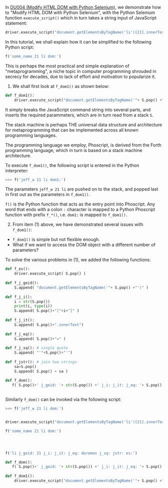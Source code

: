 In [DU004 (Modify HTML DOM with Python Selenium)](https://github.com/udexon/DUNIIX/blob/main/DU004_Modify_HTML.md), we demonstrate how to "Modify HTML DOM with Python Selenium", with the  Python Selenium function `execute_script()` which in turn takes a string input of JavaScript statement:

```py
driver.execute_script("document.getElementsByTagName('li')[21].innerText='mifasolasido'")
```

In this tutorial, we shall explain how it can be simplified to the following Python script:

```py
f('some_name 21 li dom:')
```

This is perhaps the most practical and simple explanation of "metaprogramming", a niche topic in computer programming shrouded in secrecy for decades, due to lack of effort and motivation to popularize it.


1. We shall first look at `f_dom1()` as shown below:

```py
def f_dom1():
    driver.execute_script("document.getElementsByTagName('"+ S.pop() +"')["+ str(S.pop()) +"].innerText='"+ S.pop() +"'")
```

It simply breaks the JavaScript command string into several parts, and inserts the required parammeters, which are in turn read from a stack `S`.

The stack machine is perhaps THE universal data structure and architecture for metaprogramming that can be implemented across all known programming languages.

The programming language we employ, Phoscript, is derived from the Forth programming language, which in turn is based on a stack machine architecture.

To execute `f_dom1()`, the following script is entered in the Python interpreter:

```py
>>> f('jeff_w 21 li dom1:')
```

The parameters `jeff_w 21 li` are pushed on to the stack, and popped last in first out as the parameters in `f_dom1()`.

`f()` is the Python function that acts as the entry point into Phoscript. Any word that ends with a colon `:` character is mapped to a Python Phoscript function with prefix `f_*()`, i.e. `dom1:` is mapped to `f_dom1()`.


2. From item (1) above, we have demonstrated several issues with `f_dom1()`:
- `f_dom1()` is simple but not flexible enough.
- What if we want to access the DOM object with a different number of parameters?

To solve the various problems in (1), we added the following functions:

```py
def f_es():
    driver.execute_script( S.pop() )
    
def f_j_geid():
    S.append( "document.getElementsByTagName('"+ S.pop() +"')" )    
    
def f_j_i():
    i = str(S.pop())
    print(i, type(i))
    S.append( S.pop()+"["+i+"]" )
    
def f_j_it():
    S.append( S.pop()+".innerText")
    
def f_j_eq():
    S.append( S.pop()+"=" )
    
def f_j_sq(): # single quote
    S.append( "'"+S.pop()+"'")
    
def f_jstr(): # join two strings
    sa=S.pop()
    S.append( S.pop() + sa )
    
def f_dom():
   f( S.pop()+' j_geid: '+ str(S.pop()) +' j_i: j_it: j_eq: '+ S.pop() +' j_sq: jstr: es:')
  
```

Similarly `f_dom()` can be invoked via the following script:

```py
>>> f('jeff_w 21 li dom:')
```


```py

driver.execute_script("document.getElementsByTagName('li')[21].innerText='mifasolasido'")

f('some_name 21 li dom:')




f('li j_geid: 21 j_i: j_it: j_eq: doremon j_sq: jstr: es:')

def f_dom():
   f( S.pop()+' j_geid: '+ str(S.pop()) +' j_i: j_it: j_eq: '+ S.pop() +' j_sq: jstr: es:')
   
def f_dom1():
    driver.execute_script("document.getElementsByTagName('"+ S.pop() +"')["+ str(S.pop()) +"].innerText='"+ S.pop() +"'")
```
